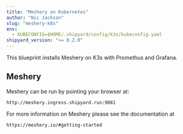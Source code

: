 ```yaml
---
title: "Meshery on Kubernetes"
author: "Nic Jackson"
slug: "meshery-k8s"
env:
  - KUBECONFIG=$HOME/.shipyard/config/k3s/kubeconfig.yaml
shipyard_version: ">= 0.2.0"
---
```


This blueprint installs Meshery on K3s with Promethus and Grafana.

## Meshery
Meshery can be run by pointing your browser at:

```
http://meshery.ingress.shipyard.run:9081
```

For more information on Meshery please see the documentation at 

```
https://meshery.io/#getting-started
```
